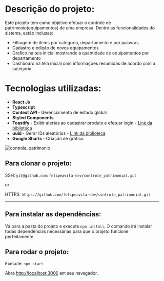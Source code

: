 # Descrição do projeto:

Este projeto tem como objetivo efetuar o controle de patrimonio(equipamentos) de uma empresa. Dentre as funcionalidades do sistema, estão inclusas:

- Filtragem de items por categoria, departamento e por palavras
- Cadastro e edição de novos equipamentos
- Grafico na tela inicial mostrando a quantidade de equipamentos por departamento
- Dashboard na tela inicial com informações resumidas de acordo com a categoria

# Tecnologias utilizadas:

- <b> React Js</b>
- <b> Typescript </b>
- <b> Context API </b> - Gerenciamento de estado global
- <b> Styled Components </b>
- <b> Toastify </b> - Exibir alertas ao cadastrar produto e efetuar login - [Link da biblioteca](https://www.npmjs.com/package/react-toastify)
- <b> uuid </b> - Gerar IDs aleatórios - [Link da biblioteca](https://www.npmjs.com/package/uuidv4)
- <b> Google Sharts </b> - Criação de gráfico

![controle_patrimonio](https://user-images.githubusercontent.com/26674677/176742971-c65b13fb-74d3-4963-b0ca-ee345b5b4e69.gif)

## Para clonar o projeto:

SSH: `git@github.com:felipeavila-dev/controle_patrimonial.git`

or

HTTPS: `https://github.com/felipeavila-dev/controle_patrimonial.git`

---

## Para instalar as dependências:

Vá para a pasta do projeto e execute `npm install`.
O comando irá instalar todas dependências necessárias para que o projeto funcione perfeitamente.

## Para rodar o projeto:

Execute: `npm start`

Abra [http://localhost:3000](http://localhost:3000) em seu navegador.
